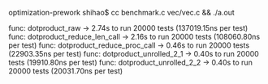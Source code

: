 optimization-prework shihao$ cc benchmark.c vec/vec.c && ./a.out

func: dotproduct_raw -> 2.74s to run 20000 tests (137019.15ns per test)
func: dotproduct_reduce_len_call -> 2.16s to run 20000 tests (108060.80ns per test)
func: dotproduct_reduce_proc_call -> 0.46s to run 20000 tests (22903.35ns per test)
func: dotproduct_unrolled_2_1 -> 0.40s to run 20000 tests (19910.80ns per test)
func: dotproduct_unrolled_2_2 -> 0.40s to run 20000 tests (20031.70ns per test)
